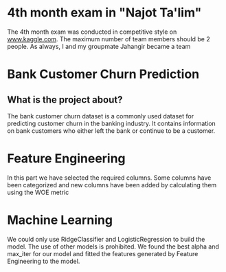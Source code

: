 # 4th month exam in "Najot Ta'lim"
 The 4th month exam was conducted in competitive style on www.kaggle.com. The maximum number of team members should be 2 people. As always, I and my groupmate Jahangir became a team

#  Bank Customer Churn Prediction
## What is the project about?
 The bank customer churn dataset is a commonly used dataset for predicting customer churn in the banking industry. It contains information on bank customers who either left the bank or continue to be a customer.

# Feature Engineering
 In this part we have selected the required columns. Some columns have been categorized and new columns have been added by calculating them using the WOE metric

# Machine Learning
 We could only use RidgeClassifier and LogisticRegression to build the model. The use of other models is prohibited. We found the best alpha and max_iter for our model and fitted the features generated by Feature Engineering to the model.